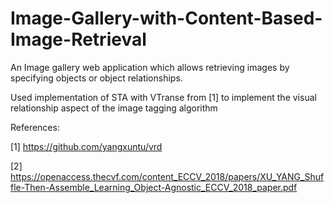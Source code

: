 # Image-Gallery-with-Content-Based-Image-Retrieval
An Image gallery web application which allows retrieving images by specifying objects or object relationships.

Used implementation of STA with VTranse from [1] to implement the visual relationship aspect of the image tagging algorithm

References:

[1] https://github.com/yangxuntu/vrd

[2] https://openaccess.thecvf.com/content_ECCV_2018/papers/XU_YANG_Shuffle-Then-Assemble_Learning_Object-Agnostic_ECCV_2018_paper.pdf

